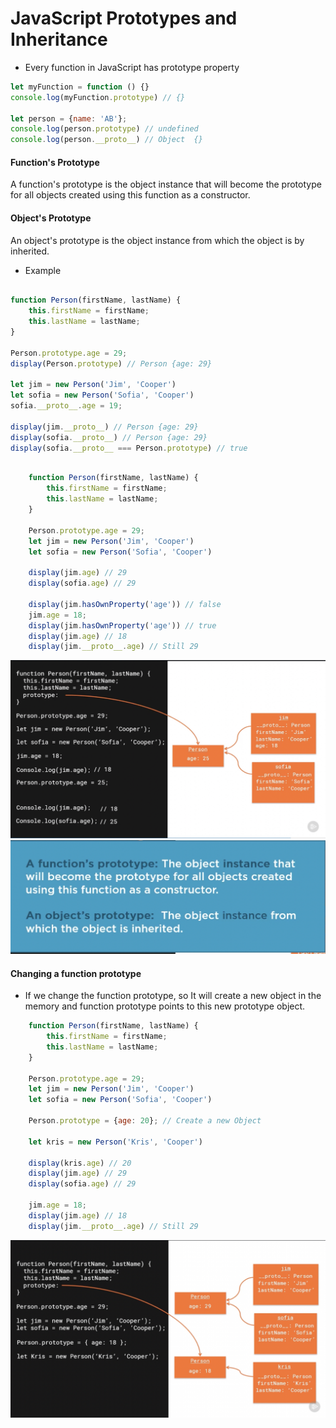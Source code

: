 # JavaScript Prototypes and Inheritance
- Every function in JavaScript has prototype property

```js
let myFunction = function () {}
console.log(myFunction.prototype) // {}

let person = {name: 'AB'};
console.log(person.prototype) // undefined
console.log(person.__proto__) // Object  {}
```

#### Function's Prototype
A function's prototype is the object instance that will become the prototype
for all objects created using this function as a constructor.

#### Object's Prototype
An object's prototype is the object instance from which the object is by inherited.

- Example
```js

function Person(firstName, lastName) {
    this.firstName = firstName;
    this.lastName = lastName;
}

Person.prototype.age = 29;
display(Person.prototype) // Person {age: 29}

let jim = new Person('Jim', 'Cooper')
let sofia = new Person('Sofia', 'Cooper')
sofia.__proto__.age = 19;

display(jim.__proto__) // Person {age: 29}
display(sofia.__proto__) // Person {age: 29}
display(sofia.__proto__ === Person.prototype) // true
```

```js

    function Person(firstName, lastName) {
        this.firstName = firstName;
        this.lastName = lastName;
    }

    Person.prototype.age = 29;
    let jim = new Person('Jim', 'Cooper')
    let sofia = new Person('Sofia', 'Cooper')

    display(jim.age) // 29
    display(sofia.age) // 29

    display(jim.hasOwnProperty('age')) // false
    jim.age = 18;
    display(jim.hasOwnProperty('age')) // true
    display(jim.age) // 18
    display(jim.__proto__.age) // Still 29

```

![Prototype](./prototype.png)
![Prototype](./prototype2.png)

#### Changing a function prototype
- If we change the function prototype, so It will create a new object in the memory
and function prototype points to this new prototype object.
  
```js
    function Person(firstName, lastName) {
        this.firstName = firstName;
        this.lastName = lastName;
    }

    Person.prototype.age = 29;
    let jim = new Person('Jim', 'Cooper')
    let sofia = new Person('Sofia', 'Cooper')

    Person.prototype = {age: 20}; // Create a new Object

    let kris = new Person('Kris', 'Cooper')

    display(kris.age) // 20
    display(jim.age) // 29
    display(sofia.age) // 29
    
    jim.age = 18;
    display(jim.age) // 18
    display(jim.__proto__.age) // Still 29

```

![Function Prototype](./function_proto.png)